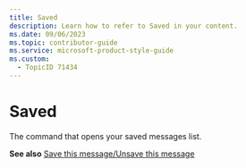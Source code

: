 ```yaml
---
title: Saved
description: Learn how to refer to Saved in your content.
ms.date: 09/06/2023
ms.topic: contributor-guide
ms.service: microsoft-product-style-guide
ms.custom:
  - TopicID 71434
---
```



# Saved

The command that opens your saved messages list. 

**See also** [Save this message/Unsave this message](~/teams-style-guide/a-z-word-list/s/save-this-messageunsave-this-message.md)

